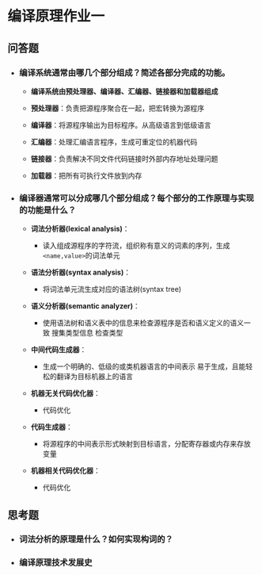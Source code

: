 # 编译原理作业一
## 问答题
+ ### 编译系统通常由哪几个部分组成？简述各部分完成的功能。  

  * **编译系统由预处理器、编译器、汇编器、链接器和加载器组成**  

  * **预处理器**：负责把源程序聚合在一起，把宏转换为源程序  

  * **编译器**：将源程序输出为目标程序。从高级语言到低级语言  

  * **汇编器**：处理汇编语言程序，生成可重定位的机器代码  

  * **链接器**：负责解决不同文件代码链接时外部内存地址处理问题  

  * **加载器**：把所有可执行文件放到内存  

+ ### 编译器通常可以分成哪几个部分组成？每个部分的工作原理与实现的功能是什么？  

  + **词法分析器(lexical analysis)**：  
  
    * 读入组成源程序的字符流，组织称有意义的词素的序列，生成`<name,value>`的词法单元  
  + **语法分析器(syntax analysis)**：    
    * 将词法单元流生成对应的语法树(syntax tree)
  + **语义分析器(semantic analyzer)**：  
    * 使用语法树和语义表中的信息来检查源程序是否和语义定义的语义一致 搜集类型信息 检查类型
  + **中间代码生成器**：  
    * 生成一个明确的、低级的或类机器语言的中间表示   易于生成，且能轻松的翻译为目标机器上的语言
  + **机器无关代码优化器**：
    * 代码优化
  + **代码生成器**：
    * 将源程序的中间表示形式映射到目标语言，分配寄存器或内存来存放变量
  + **机器相关代码优化器**：
    * 代码优化


## 思考题 
+ ### 词法分析的原理是什么？如何实现构词的？
+ ### 编译原理技术发展史





